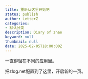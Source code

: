 ```yaml
---
title: 重新从这里开始吧
status: publish
author: LetterZ
categories:
- 默认分类
description: Diary of zhao
keyword: null
thumbnail: null
date: 2025-02-05T18:00:00Z
---
```


一直徘徊在不同的应用里。   

把zlog.net配置到了这里，开启新的一页。
